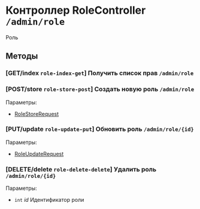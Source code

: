 # Контроллер RoleController `/admin/role`

Роль

## Методы

### [GET/index `role-index-get`] Получить список прав `/admin/role`

### [POST/store `role-store-post`] Создать новую роль `/admin/role`

Параметры: 

- [RoleStoreRequest](../OBJECT.md#RoleStoreRequest) 

### [PUT/update `role-update-put`] Обновить роль `/admin/role/{id}`

Параметры: 

- [RoleUpdateRequest](../OBJECT.md#RoleUpdateRequest) 

### [DELETE/delete `role-delete-delete`] Удалить роль `/admin/role/{id}`

Параметры: 

- `int` *id* Идентификатор роли
